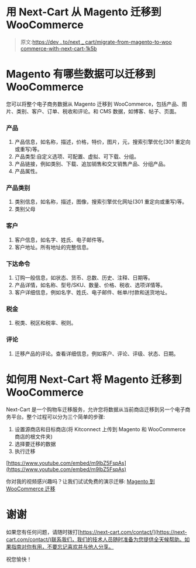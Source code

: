 # 用 Next-Cart 从 Magento 迁移到 WooCommerce

> 原文:[https://dev . to/next _ cart/migrate-from-magento-to-woo commerce-with-next-cart-1k5b](https://dev.to/next_cart/migrate-from-magento-to-woocommerce-with-next-cart-1k5b)

# Magento 有哪些数据可以迁移到 WooCommerce

您可以将整个电子商务数据从 Magento 迁移到 WooCommerce，包括产品、图片、类别、客户、订单、税收和评论。和 CMS 数据，如博客、帖子、页面。

### [](#products)产品

1.  产品信息，如名称，描述，价格，特价，图片，元，搜索引擎优化(301 重定向或重写)等。
2.  产品类型:自定义选项、可配置、虚拟、可下载、分组。
3.  产品链接，例如类别、下载、追加销售和交叉销售产品、分组产品。
4.  产品属性。

### [](#product-categories)产品类别

1.  类别信息，如名称，描述，图像，搜索引擎优化网址(301 重定向或重写)等。
2.  类别父母

### [](#customers)客户

1.  客户信息，如名字、姓氏、电子邮件等。
2.  客户地址。所有地址的完整信息。

### [](#orders)下达命令

1.  订购一般信息，如状态、货币、总数、历史、注释、日期等。
2.  产品详情，如名称、型号/SKU、数量、价格、税收、选项详情等。
3.  客户详细信息，例如名字、姓氏、电子邮件、帐单/付款和送货地址。

### [](#taxes)税金

1.  税类、税区和税率、税则。

### [](#reviews)评论

1.  迁移产品的评论。查看详细信息，例如客户、评论、评级、状态、日期。

# [](#how-to-migrate-magento-to-woocommerce-with-nextcart)如何用 Next-Cart 将 Magento 迁移到 WooCommerce

Next-Cart 是一个购物车迁移服务，允许您将数据从当前商店迁移到另一个电子商务平台。整个过程可以分为三个简单的步骤:

1.  设置源商店和目标商店(将 Kitconnect 上传到 Magento 和 WooCommerce 商店的根文件夹)
2.  选择要迁移的数据
3.  执行迁移

[https://www.youtube.com/embed/m9lbZ5FspAs](https://www.youtube.com/embed/m9lbZ5FspAs)

你对我的视频感兴趣吗？让我们试试免费的演示迁移: [Magento 到 WooCommerce 迁移](https://next-cart.com/product/magento-to-woocommerce/)

# [](#thank-you)谢谢

如果您有任何问题，请随时拨打[https://next-cart.com/contact/](https://next-cart.com/contact/)联系我们，我们的技术人员随时准备为您提供全天候帮助。如果指南对你有用，不要忘记喜欢并与他人分享。

祝您愉快！